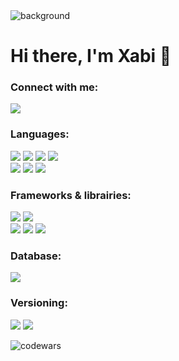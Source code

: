 <img align="center" alt="background" src="https://drive.google.com/uc?export=view&id=1CMT5zanurPl765fASqkuBHVB6pbZ1Wpk"/>

# Hi there, I'm Xabi 👋 

### Connect with me:

[<img src="https://img.shields.io/badge/-Xabi-C2C2C2?style=for-the-badge&logo=linkedin&label=Linkedin&labelColor=blue">][linkedin]

### Languages:
<img src="https://img.shields.io/badge/-Ruby-CC342D?style=flat-square&logo=Ruby"> <img src="https://img.shields.io/badge/-Elixir-4B275F?style=flat-square&logo=Elixir"> <img src="https://img.shields.io/badge/-JavaScript-F7DF1E?style=flat-square&logo=JavaScript&logoColor=black"> <img src="https://img.shields.io/badge/-Python-3776AB?style=flat-square&logo=Python&logoColor=white">  
<img src="https://img.shields.io/badge/-HTML5-E34F26?style=flat-square&logo=HTML5&logoColor=white">
<img src="https://img.shields.io/badge/-CSS-1572B6?style=flat-square&logo=CSS3&logoColor=white">
<img src="https://img.shields.io/badge/-SASS-CC6699?style=flat-square&logo=SASS&logoColor=white">

### Frameworks & librairies:
  
<img src="https://img.shields.io/badge/-Ruby_on_Rails-CC0000?style=flat-square&logo=Ruby-on-Rails&logoColor=white"> <img src="https://img.shields.io/badge/-Phoenix-D86C37?style=flat-square">  
<img src="https://img.shields.io/badge/-React-61DAFB?style=flat-square&logo=React&logoColor=black"> <img src="https://img.shields.io/badge/-Node.js-339933?style=flat-square&logo=node.js&logoColor=white"> <img src="https://img.shields.io/badge/Redux-764ABC?style=flat-square&logo=redux&logoColor=white">

### Database:
<img src="https://img.shields.io/badge/PostgreSQL-4169E1?style=flat-square&logo=postgresql&logoColor=white">


### Versioning:
<img src="https://img.shields.io/badge/git-F05032?style=flat-square&logo=git&logoColor=white"> <img src="https://img.shields.io/badge/GitHub-181717?style=flat-square&logo=github&logoColor=white"> 

<img alt="codewars" src="https://www.codewars.com/users/XabiAyca/badges/large"/>

[instagram]: https://www.instagram.com/xabitabi/
[linkedin]: https://www.linkedin.com/in/xabi-aycaguer/

